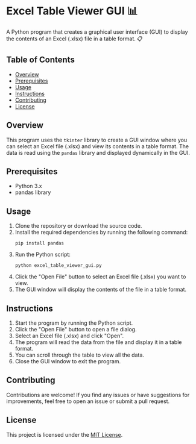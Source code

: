# Excel Table Viewer GUI :bar_chart:

A Python program that creates a graphical user interface (GUI) to display the contents of an Excel (.xlsx) file in a table format. :clipboard:

## Table of Contents
- [Overview](#overview)
- [Prerequisites](#prerequisites)
- [Usage](#usage)
- [Instructions](#instructions)
- [Contributing](#contributing)
- [License](#license)

## Overview

This program uses the `tkinter` library to create a GUI window where you can select an Excel file (.xlsx) and view its contents in a table format. The data is read using the `pandas` library and displayed dynamically in the GUI.

## Prerequisites

- Python 3.x
- pandas library

## Usage

1. Clone the repository or download the source code.
2. Install the required dependencies by running the following command:
   ```
   pip install pandas
   ```
3. Run the Python script:
   ```
   python excel_table_viewer_gui.py
   ```
4. Click the "Open File" button to select an Excel file (.xlsx) you want to view.
5. The GUI window will display the contents of the file in a table format.

## Instructions

1. Start the program by running the Python script.
2. Click the "Open File" button to open a file dialog.
3. Select an Excel file (.xlsx) and click "Open".
4. The program will read the data from the file and display it in a table format.
5. You can scroll through the table to view all the data.
6. Close the GUI window to exit the program.

## Contributing

Contributions are welcome! If you find any issues or have suggestions for improvements, feel free to open an issue or submit a pull request.

## License

This project is licensed under the [MIT License](LICENSE).

```
